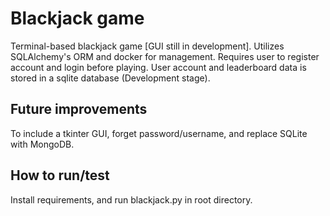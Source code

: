 # Blackjack game
Terminal-based blackjack game [GUI still in development].
Utilizes SQLAlchemy's ORM and docker for management.
Requires user to register account and login before playing. User account and leaderboard data is stored in a sqlite database (Development stage).

## Future improvements

To include a tkinter GUI, forget password/username, and replace SQLite with MongoDB.

## How to run/test

Install requirements, and run blackjack.py in root directory.
